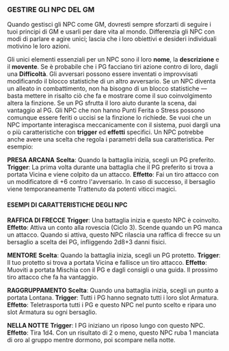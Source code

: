 ### GESTIRE GLI NPC DEL GM
Quando gestisci gli NPC come GM, dovresti sempre sforzarti di seguire i tuoi principi di GM e usarli per dare vita al mondo. Differenzia gli NPC con modi di parlare e agire unici; lascia che i loro obiettivi e desideri individuali motivino le loro azioni. 

Gli unici elementi essenziali per un NPC sono il loro **nome**, la **descrizione** e il **movente**. Se è probabile che i PG facciano tiri azione contro di loro, dagli una **Difficoltà**. Gli avversari possono essere inventati o improvvisati modificando il blocco statistiche di un altro avversario. Se un NPC diventa un alleato in combattimento, non ha bisogno di un blocco statistiche — basta mettere in risalto ciò che fa e mostrare come il suo coinvolgimento altera la finzione. Se un PG sfrutta il loro aiuto durante la scena, dai vantaggio al PG. Gli NPC che non hanno Punti Ferita o Stress possono comunque essere feriti o uccisi se la finzione lo richiede. Se vuoi che un NPC importante interagisca meccanicamente con il sistema, puoi dargli una o più caratteristiche con **trigger** ed **effetti** specifici. Un NPC potrebbe anche avere una scelta che regola i parametri della sua caratteristica. Per esempio:

**PRESA ARCANA**
**Scelta**: Quando la battaglia inizia, scegli un PG preferito.
**Trigger**: La prima volta durante una battaglia che il PG preferito si trova a portata Vicina e viene colpito da un attacco.
**Effetto**: Fai un tiro attacco con un modificatore di +6 contro l'avversario. In caso di successo, il bersaglio viene temporaneamente Trattenuto da potenti viticci magici.

#### ESEMPI DI CARATTERISTICHE DEGLI NPC

**RAFFICA DI FRECCE**
**Trigger**: Una battaglia inizia e questo NPC è coinvolto.
**Effetto**: Attiva un conto alla rovescia (Ciclo 3). Scende quando un PG manca un attacco. Quando si attiva, questo NPC rilascia una raffica di frecce su un bersaglio a scelta dei PG, infliggendo 2d8+3 danni fisici.

**MENTORE**
**Scelta**: Quando la battaglia inizia, scegli un PG protetto.
**Trigger**: Il tuo protetto si trova a portata Vicina e fallisce un tiro attacco.
**Effetto**: Muoviti a portata Mischia con il PG e dagli consigli o una guida. Il prossimo tiro attacco che fa ha vantaggio.

**RAGGRUPPAMENTO**
**Scelta**: Quando una battaglia inizia, scegli un punto a portata Lontana.
**Trigger**: Tutti i PG hanno segnato tutti i loro slot Armatura.
**Effetto**: Teletrasporta tutti i PG e questo NPC nel punto scelto e ripara uno slot Armatura su ogni bersaglio.

**NELLA NOTTE**
**Trigger**: I PG iniziano un riposo lungo con questo NPC.
**Effetto**: Tira 1d4. Con un risultato di 2 o meno, questo NPC ruba 1 manciata di oro al gruppo mentre dormono, poi scompare nella notte.